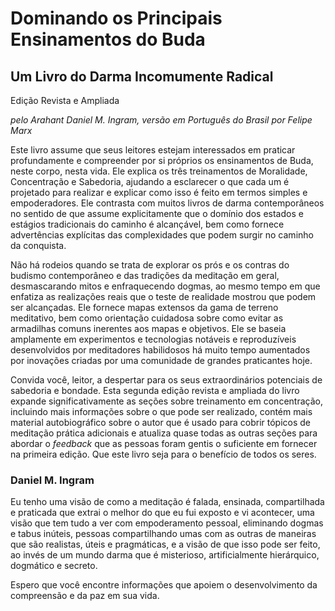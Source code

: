 # Dominando os Principais Ensinamentos do Buda

## Um Livro do Darma Incomumente Radical

Edição Revista e Ampliada

_pelo Arahant Daniel M. Ingram, versão em Português do Brasil por Felipe Marx_

Este livro assume que seus leitores estejam interessados em praticar profundamente e compreender por si próprios os ensinamentos de Buda, neste corpo, nesta vida. Ele explica os três treinamentos de Moralidade, Concentração e Sabedoria, ajudando a esclarecer o que cada um é projetado para realizar e explicar como isso é feito em termos simples e empoderadores. Ele contrasta com muitos livros de darma contemporâneos no sentido de que assume explicitamente que o domínio dos estados e estágios tradicionais do caminho é alcançável, bem como fornece advertências explícitas das complexidades que podem surgir no caminho da conquista.

Não há rodeios quando se trata de explorar os prós e os contras do budismo contemporâneo e das tradições da meditação em geral, desmascarando mitos e enfraquecendo dogmas, ao mesmo tempo em que enfatiza as realizações reais que o teste de realidade mostrou que podem ser alcançadas. Ele fornece mapas extensos da gama de terreno meditativo, bem como orientação cuidadosa sobre como evitar as armadilhas comuns inerentes aos mapas e objetivos. Ele se baseia amplamente em experimentos e tecnologias notáveis e reproduzíveis desenvolvidos por meditadores habilidosos há muito tempo aumentados por inovações criadas por uma comunidade de grandes praticantes hoje.

Convida você, leitor, a despertar para os seus extraordinários potenciais de sabedoria e bondade. Esta segunda edição revista e ampliada do livro expande significativamente as seções sobre treinamento em concentração, incluindo mais informações sobre o que pode ser realizado, contém mais material autobiográfico sobre o autor que é usado para cobrir tópicos de meditação prática adicionais e atualiza quase todas as outras seções para abordar o _feedback_ que as pessoas foram gentis o suficiente em fornecer na primeira edição. Que este livro seja para o benefício de todos os seres.

### Daniel M. Ingram

Eu tenho uma visão de como a meditação é falada, ensinada, compartilhada e praticada que extrai o melhor do que eu fui exposto e vi acontecer, uma visão que tem tudo a ver com empoderamento pessoal, eliminando dogmas e tabus inúteis, pessoas compartilhando umas com as outras de maneiras que são realistas, úteis e pragmáticas, e a visão de que isso pode ser feito, ao invés de um mundo darma que é misterioso, artificialmente hierárquico, dogmático e secreto.

Espero que você encontre informações que apoiem o desenvolvimento da compreensão e da paz em sua vida.
